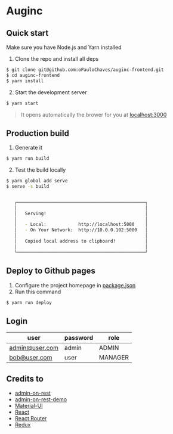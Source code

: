 # Auginc

## Quick start

Make sure you have Node.js and Yarn installed

1. Clone the repo and install all deps

```sh
$ git clone git@github.com:oPauloChaves/auginc-frontend.git
$ cd auginc-frontend
$ yarn install
```

2. Start the development server

```sh
$ yarn start
```

> It opens automatically the brower for you at [localhost:3000](http://localhost:3000)

## Production build

1. Generate it

```sh
$ yarn run build
```

2. Test the build locally

```sh
$ yarn global add serve
$ serve -s build


   ┌────────────────────────────────────────────────┐
   │                                                │
   │   Serving!                                     │
   │                                                │
   │   - Local:            http://localhost:5000    │
   │   - On Your Network:  http://10.0.0.102:5000   │
   │                                                │
   │   Copied local address to clipboard!           │
   │                                                │
   └────────────────────────────────────────────────┘

```

## Deploy to Github pages

1. Configure the project homepage in [package.json](package.json)
2. Run this command

```sh
$ yarn run deploy
```

## Login

user           | password | role
---------------|----------|--------
admin@user.com | admin    | ADMIN
bob@user.com   | user     | MANAGER

## Credits to

- [admin-on-rest](https://marmelab.com/admin-on-rest/index.html)
- [admin-on-rest-demo](https://github.com/marmelab/admin-on-rest-demo)
- [Material-UI](http://www.material-ui.com)
- [React](https://facebook.github.io/react/)
- [React Router](https://reacttraining.com/react-router/)
- [Redux](redux.js.org/index.html)
